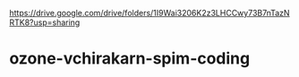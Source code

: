 https://drive.google.com/drive/folders/1I9Wai3206K2z3LHCCwy73B7nTazNRTK8?usp=sharing
# ozone-vchirakarn-spim-coding
